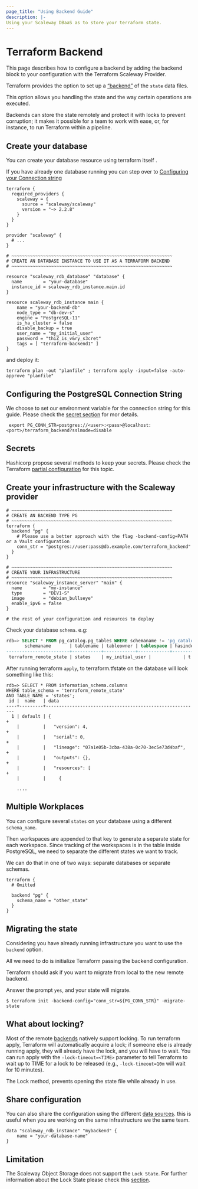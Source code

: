 ```yaml
---
page_title: "Using Backend Guide"
description: |-
Using your Scaleway DBaaS as to store your terraform state.
---
```


# Terraform Backend

This page describes how to configure a backend by adding the backend block to your configuration with the Terraform Scaleway Provider.

Terraform provides the option to set up a [“backend”](https://www.terraform.io/language/settings/backends/configuration) of the `state` data files.

This option allows you handling the state and the way certain operations are executed.

Backends can store the state remotely and protect it with locks to prevent corruption;
it makes it possible for a team to work with ease, or, for instance, to run Terraform within a pipeline.

## Create your database

You can create your database resource using terraform itself .

If you have already one database running you can step over to [Configuring your Connection string](#configuring-the-postgresql-connection-string)

```hcl
terraform {
  required_providers {
    scaleway = {
      source = "scaleway/scaleway"
      version = "~> 2.2.8"
    }
  }
}

provider "scaleway" {
  # ...
}

# ~~~~~~~~~~~~~~~~~~~~~~~~~~~~~~~~~~~~~~~~~~~~~~~~~~~~~~~~~~~~~
# CREATE AN DATABASE INSTANCE TO USE IT AS A TERRAFORM BACKEND
# ~~~~~~~~~~~~~~~~~~~~~~~~~~~~~~~~~~~~~~~~~~~~~~~~~~~~~~~~~~~~~

resource "scaleway_rdb_database" "database" {
  name        = "your-database"
  instance_id = scaleway_rdb_instance.main.id
}

resource scaleway_rdb_instance main {
    name = "your-backend-db"
    node_type = "db-dev-s"
    engine = "PostgreSQL-11"
    is_ha_cluster = false
    disable_backup = true
    user_name = "my_initial_user"
    password = "thiZ_is_v&ry_s3cret"
    tags = [ "terraform-backend1" ]
}
```

and deploy it:

```shell
terraform plan -out "planfile" ; terraform apply -input=false -auto-approve "planfile"
```

## Configuring the PostgreSQL Connection String

We choose to set our environment variable for the connection string for this guide. Please check the [secret section](#secrets) for mor details.

```shell
 export PG_CONN_STR=postgres://<user>:<pass>@localhost:<port>/terraform_backend?sslmode=disable
```

## Secrets

Hashicorp propose several methods to keep your secrets. Please check the Terraform  [partial configuration](https://www.terraform.io/language/settings/backends/configuration#partial-configuration) for this topic.

## Create your infrastructure with the Scaleway provider

```hcl
# ~~~~~~~~~~~~~~~~~~~~~~~~~~~~~~~~~~~~~~~~~~~~~~~~~~~~~~~~~~~~~
# CREATE AN BACKEND TYPE PG
# ~~~~~~~~~~~~~~~~~~~~~~~~~~~~~~~~~~~~~~~~~~~~~~~~~~~~~~~~~~~~~
terraform {
  backend "pg" {
    # Please use a better approach with the flag -backend-config=PATH or a Vault configuration
    conn_str = "postgres://user:pass@db.example.com/terraform_backend"
  }
}

# ~~~~~~~~~~~~~~~~~~~~~~~~~~~~~~~~~~~~~~~~~~~~~~~~~~~~~~~~~~~~~
# CREATE YOUR INFRASTRUCTURE
# ~~~~~~~~~~~~~~~~~~~~~~~~~~~~~~~~~~~~~~~~~~~~~~~~~~~~~~~~~~~~~
resource "scaleway_instance_server" "main" {
  name        = "my-instance"
  type        = "DEV1-S"
  image       = "debian_bullseye"
  enable_ipv6 = false
}

# the rest of your configuration and resources to deploy
```

Check your database `schema`. e.g:

```sql
rdb=> SELECT * FROM pg_catalog.pg_tables WHERE schemaname != 'pg_catalog' AND schemaname != 'information_schema';
       schemaname       | tablename | tableowner | tablespace | hasindexes | hasrules | hastriggers | rowsecurity
------------------------+-----------+------------+------------+------------+----------+-------------+-------------
 terraform_remote_state | states    | my_initial_user |            | t          | f        | f           | f
```

After running terraform `apply`, to terraform.tfstate on the database will look something like this:

```text
rdb=> SELECT * FROM information_schema.columns
WHERE table_schema = 'terraform_remote_state'
AND TABLE_NAME = 'states';
 id |  name   | data
----+---------+----------------------------------------------------------
  1 | default | {                                                       +
    |         |   "version": 4,                                         +
    |         |   "serial": 0,                                          +
    |         |   "lineage": "07a1e05b-3cba-438a-0c70-3ec5e73d4baf",    +
    |         |   "outputs": {},                                        +
    |         |   "resources": [                                        +
    |         |     {
    
    ....
```

## Multiple Workplaces

You can configure several `states` on your database using a different `schema_name`.

Then workspaces are appended to that key to generate a separate state for each workspace.
Since tracking of the workspaces is in the table inside PostgreSQL, we need to separate the different states we want to track.

We can do that in one of two ways: separate databases or separate schemas.

```hcl
terraform {
  # Omitted

  backend "pg" {
    schema_name = "other_state"
  }
}
```

## Migrating the state

Considering you have already running infrastructure you want to use the `backend` option.

All we need to do is initialize Terraform passing the backend configuration.

Terraform should ask if you want to migrate from local to the new remote backend.

Answer the prompt `yes`, and your state will migrate.

```shell
$ terraform init -backend-config="conn_str=${PG_CONN_STR}" -migrate-state
```

## What about locking?

Most of the remote [backends](https://www.terraform.io/language/settings/backends/configuration#available-backends) natively support locking. To run terraform apply, Terraform will automatically acquire a lock;
if someone else is already running apply, they will already have the lock, and you will have to wait.
You can run apply with the `-lock-timeout=<TIME>` parameter to tell Terraform to wait up to TIME for a lock to be released (e.g., `-lock-timeout=10m` will wait for 10 minutes).

The Lock method, prevents opening the state file while already in use.

## Share configuration

You can also share the configuration using the different [data sources](https://www.terraform.io/language/state/remote-state-data).
this is useful when you are working on the same infrastructure we the same team.

```hcl
data "scaleway_rdb_instance" "mybackend" {
    name = "your-database-name"
}
```

## Limitation

The Scaleway Object Storage does not support the `Lock State`.
For further information about the Lock State please check this [section](https://www.terraform.io/language/state/locking).

